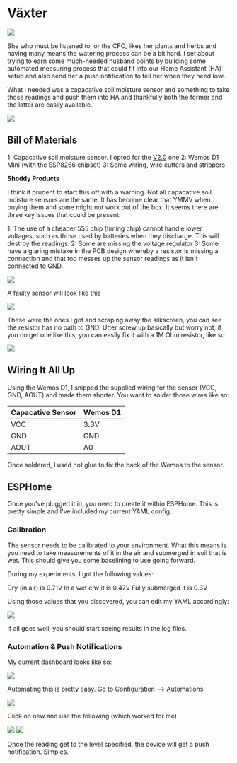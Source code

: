 # Växter

![](../images/vaxter1.jpg)

She who must be listened to, or the CFO, likes her plants and herbs and having many means the watering process can be a bit hard. I set about trying to earn some much-needed husband points by building some automated measuring process that could fit into our Home Assistant (HA) setup and also send her a push notification to tell her when they need love. 

What I needed was a capacative soil moisture sensor and something to take those readings and push them into HA and thankfully both the former and the latter are easily available. 

![](../images/vaxter.jpg)

## Bill of Materials

1: Capacative soil moisture sensor. I opted for the [V2.0](https://smile.amazon.co.uk/dp/B094NG3MCD/ref=cm_sw_r_tw_dp_GR75GGX6XRMDYVSX35FR) one
2: Wemos D1 Mini (with the ESP8266 chipset)
3: Some wiring, wire cutters and strippers

**Shoddy Products**

I think it prudent to start this off with a warning. Not all capacative soil moisture sensors are the same. It has become clear that YMMV when buying them and some might not work out of the box. It seems there are three key issues that could be present:

1: The use of a cheaper 555 chip (timing chip) cannot handle lower voltages, such as those used by batteries when they discharge. This will destroy the readings.
2: Some are missing the voltage regulator
3: Some have a glaring mistake in the PCB design whereby a resistor is missing a connection and that too messes up the sensor readings as it isn't connected to GND.

![](../images/vaxter3.png)

A faulty sensor will look like this

![](../images/vaxter2.jpg)

These were the ones I got and scraping away the silkscreen, you can see the resistor has no path to GND. Utter screw up basically but worry not, if you do get one like this, you can easily fix it with a 1M Ohm resistor, like so

![](../images/vaxter4.jpg)

## Wiring It All Up

Using the Wemos D1, I snipped the supplied wiring for the sensor (VCC, GND, AOUT) and made them shorter. You want to solder those wires like so:





|  Capacative Sensor	    | Wemos D1      |
| ---- | ---- |
| VCC  |   3.3V   |
| GND     |    GND  |
| AOUT     |   A0   |

Once soldered, I used hot glue to fix the back of the Wemos to the sensor.


## ESPHome 

Once you've plugged it in, you need to create it within ESPHome. This is pretty simple and I've included my current YAML config. 

### Calibration

The sensor needs to be calibrated to your environment. What this means is you need to take measurements of it in the air and submerged in soil that is wet. This should give you some baselining to use going forward. 

During my experiments, I got the following values:

Dry (in air) is 0.71V
In a wet env it is 0.47V
Fully submerged it is 0.3V

Using those values that you discovered, you can edit my YAML accordingly:

![](../images/vaxter5.png)

If all goes well, you should start seeing results in the log files. 

### Automation & Push Notifications

My current dashboard looks like so:

![](../images/vaxter6.png)

Automating this is pretty easy. Go to Configuration --> Automations

![](../images/vaxter7.png)

Click on new and use the following (which worked for me)

![](../images/vaxter8.png)
![](../images/vaxter10.png)

Once the reading get to the level specified, the device will get a push notification. Simples. 

